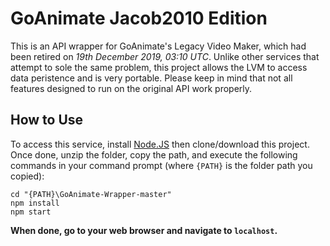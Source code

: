 # GoAnimate Jacob2010 Edition
This is an API wrapper for GoAnimate's Legacy Video Maker, which had been retired on *19th December 2019, 03:10 UTC*.	Unlike other services that attempt to sole the same problem, this project allows the LVM to access data peristence and is very portable.  Please keep in mind that not all features designed to run on the original API work properly.
## How to Use
To access this service, install [Node.JS](https://nodejs.org/en/) then clone/download this project.	Once done, unzip the folder, copy the path, and execute the following commands in your command prompt (where `{PATH}` is the folder path you copied):
```console
cd "{PATH}\GoAnimate-Wrapper-master"
npm install
npm start
```
**When done, go to your web browser and navigate to `localhost`.**

